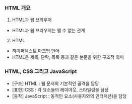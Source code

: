 ### HTML 개요
1. HTML과 웹 브라우저
 - HTML과 웹 브라우저는 뗄 수 없는 관계
 
2. HTML
 - 하이퍼텍스트 마크업 언어
 - HTML은 제목, 단락, 목록 등과 같은 본문을 위한 구조적 의미

### HTML, CSS 그리고 JavaScript
 - [구조] HTML : 웹 문서의 기본적인 골격을 담당
 - [표현] CSS : 각 요소들의 레이아웃, 스타일링을 담당
 - [동작] JavaScript : 동적인 요소(사용자와의 인터랙션)을 담당


